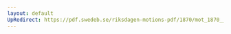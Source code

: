 ```yaml
---
layout: default
UpRedirect: https://pdf.swedeb.se/riksdagen-motions-pdf/1870/mot_1870__ak__00216.pdf
---
```

